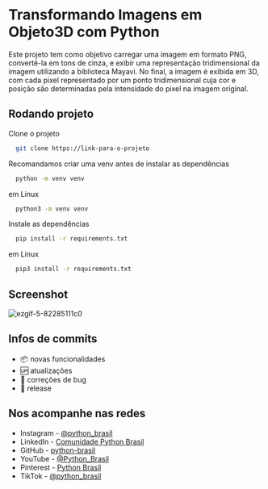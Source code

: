 # Transformando Imagens em Objeto3D com Python
Este projeto tem como objetivo carregar uma imagem em formato PNG, convertê-la em tons de cinza, e exibir uma representação tridimensional da imagem utilizando a biblioteca Mayavi. 
No final, a imagem é exibida em 3D, com cada pixel representado por um ponto tridimensional cuja cor e posição são determinadas pela intensidade do pixel na imagem original.

## Rodando projeto

Clone o projeto

```bash
  git clone https://link-para-o-projeto
```
Recomandamos criar uma venv antes de instalar as dependências
```bash
  python -m venv venv
```
em Linux
```bash
  python3 -m venv venv
```
Instale as dependências

```bash
  pip install -r requirements.txt
```

em Linux

```bash
  pip3 install -r requirements.txt
```

## Screenshot

![ezgif-5-82285111c0](https://github.com/python-brasil/Transformando_Imagens_em_Objeto3D_com_Python/assets/126124866/9e76fcab-56c3-4e06-8bcf-0e7c86e64ad6)

## Infos de commits

- :package: novas funcionalidades
- :up: atualizações
- :ant: correções de bug
- :checkered_flag: release


## Nos acompanhe nas redes

- Instagram - [@python_brasil](https://www.instagram.com/python_brasil/)
- LinkedIn - [Comunidade Python Brasil](https://www.linkedin.com/company/comunidade-python-brasil)
- GitHub - [python-brasil](https://github.com/python-brasil)
- YouTube - [@Python_Brasil](https://www.youtube.com/@Python_Brasil)
- Pinterest - [Python Brasil](https://br.pinterest.com/pythonbrasil/)
- TikTok - [@python_brasil](https://www.tiktok.com/@python_brasil)

